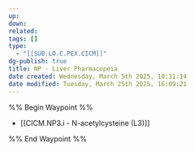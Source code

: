 ```yaml
---
up: 
down: 
related: 
tags: []
type:
  - "[[SUB.LO.C.PEX.CICM]]"
dg-publish: true
title: NP - Liver Pharmacopeia
date created: Wednesday, March 5th 2025, 10:31:14
date modified: Tuesday, March 25th 2025, 16:09:21
---
```


%% Begin Waypoint %%

- [[CICM.NP3.i - N-acetylcysteine (L3)]]

%% End Waypoint %%
